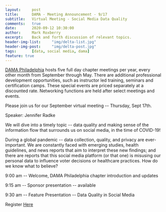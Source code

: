 ```yaml
---
layout:     post
title:      DAMA - Meeting Announcement - 9/17
subtitle:   Virtual Meeting - Social Media Data Quality 
comments:   true
date:       2020-09-12 10:30:00
author:     Mark Roxberry
excerpt:    Back and forth discussion of relevant topics.
header-img-list:     "img/delta-list.jpg"
header-img-post:     "img/delta-post.jpg"
tags:       [data, social media, dama]
feature: true
---
```


[DAMA Philadelphia](https://dama-phila.org/index.php) hosts five full day chapter meetings per year, every other month from September through May. There are additional professional development opportunities, such as instructor led training, seminars and certification camps. These special events are priced separately at a discounted rate. Networking functions are held after select meetings and events.

Please join us for our September virtual meeting -- Thursday, Sept 17th.

Speaker: Jennifer Radke

We will dive into a timely topic -- data quality and making sense of the information flow that surrounds us on social media, in the time of COVID-19!

During a global pandemic -- data collection, quality, and privacy are ever-important. We are constantly faced with emerging studies, health guidelines, and news reports that aim to interpret these new findings; and there are reports that this social media platform (or that one) is misusing our personal data to influence voter decisions or healthcare practices. How do we know what to believe?

9:00 am -- Welcome, DAMA Philadelphia chapter introduction and updates

9:15 am -- Sponsor presentation -- available

9:30 am -- Feature Presentation -- Data Quality in Social Media


Register [Here](https://dama-phila.org/meetinginfo.php?id=4&ts=1598994996)